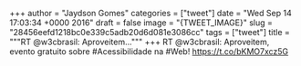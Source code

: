 
+++
author = "Jaydson Gomes"
categories = ["tweet"]
date = "Wed Sep 14 17:03:34 +0000 2016"
draft = false
image = "{TWEET_IMAGE}"
slug = "28456eefd1218bc0e339c5adb20d6d081e3086cc"
tags = ["tweet"]
title = """RT @w3cbrasil: Aproveitem..."""
+++
RT @w3cbrasil: Aproveitem, evento gratuito sobre #Acessibilidade na #Web! https://t.co/bKMO7xcz5G
